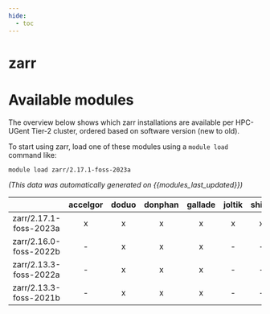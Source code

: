 ```yaml
---
hide:
  - toc
---
```


zarr
====

# Available modules


The overview below shows which zarr installations are available per HPC-UGent Tier-2 cluster, ordered based on software version (new to old).

To start using zarr, load one of these modules using a `module load` command like:

```shell
module load zarr/2.17.1-foss-2023a
```

*(This data was automatically generated on {{modules_last_updated}})*  

| |accelgor|doduo|donphan|gallade|joltik|shinx|skitty|
| :---: | :---: | :---: | :---: | :---: | :---: | :---: | :---: |
|zarr/2.17.1-foss-2023a|x|x|x|x|x|x|x|
|zarr/2.16.0-foss-2022b|-|x|x|x|-|-|-|
|zarr/2.13.3-foss-2022a|-|x|x|x|-|-|-|
|zarr/2.13.3-foss-2021b|-|x|x|x|-|-|-|
